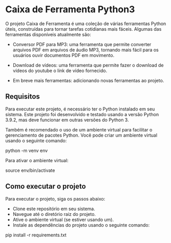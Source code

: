 # Caixa de Ferramenta Python3

O projeto Caixa de Ferramenta é uma coleção de várias ferramentas Python úteis, construídas para tornar tarefas cotidianas mais fáceis. Algumas das ferramentas disponíveis atualmente são:

* Conversor PDF para MP3: uma ferramenta que permite converter arquivos PDF em arquivos de áudio MP3, tornando mais fácil para os usuários ouvir documentos   PDF em movimento.

* Download de vídeos: uma ferramenta que permite fazer o download de vídeos do youtube o link de vídeo fornecido.

* Em breve mais ferramentas: adicionando novas ferramentas ao projeto.

## Requisitos

Para executar este projeto, é necessário ter o Python instalado em seu sistema. Este projeto foi desenvolvido e testado usando a versão Python 3.9.2, mas deve funcionar em outras versões do Python 3.

Também é recomendado o uso de um ambiente virtual para facilitar o gerenciamento de pacotes Python. Você pode criar um ambiente virtual usando o seguinte comando:

python -m venv env

Para ativar o ambiente virtual:

source env/bin/activate

## Como executar o projeto

Para executar o projeto, siga os passos abaixo:

   * Clone este repositório em seu sistema.
   * Navegue até o diretório raiz do projeto.
   * Ative o ambiente virtual (se estiver usando um).
   * Instale as dependências do projeto usando o seguinte comando:

   pip install -r requirements.txt